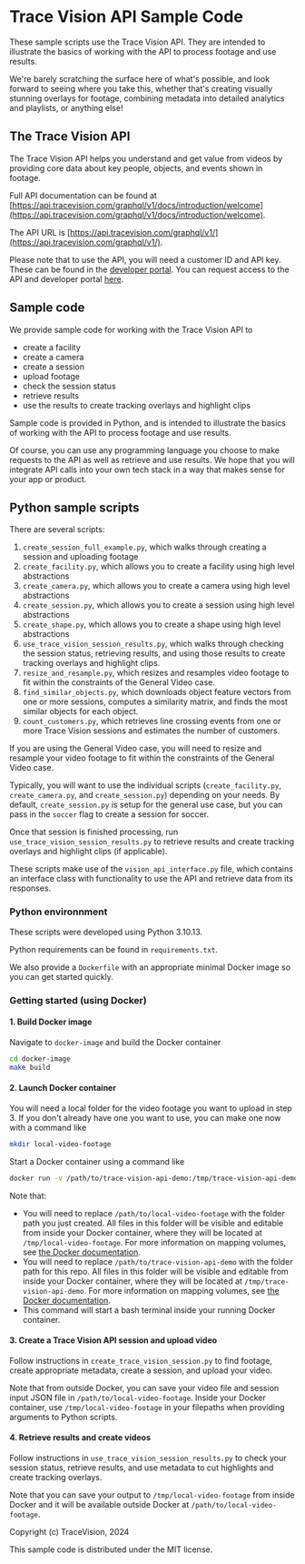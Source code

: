 # Trace Vision API Sample Code

These sample scripts use the Trace Vision API. They are intended to illustrate the basics of working with the API to process footage and use results.

We're barely scratching the surface here of what's possible, and look forward to seeing where you take this, whether that's creating visually stunning overlays for footage, combining metadata into detailed analytics and playlists, or anything else!


## The Trace Vision API

The Trace Vision API helps you understand and get value from videos by providing core data about key people, objects, and events shown in footage.

Full API documentation can be found at [https://api.tracevision.com/graphql/v1/docs/introduction/welcome](https://api.tracevision.com/graphql/v1/docs/introduction/welcome).

The API URL is [https://api.tracevision.com/graphql/v1/](https://api.tracevision.com/graphql/v1/).

Please note that to use the API, you will need a customer ID and API key. These can be found in the [developer portal](https://developer.tracevision.com/). You can request access to the API and developer portal [here](https://www.tracevision.com/developer-resources).


## Sample code

We provide sample code for working with the Trace Vision API to
* create a facility
* create a camera
* create a session
* upload footage
* check the session status
* retrieve results
* use the results to create tracking overlays and highlight clips


Sample code is provided in Python, and is intended to illustrate the basics of working with the API to process footage and use results.

Of course, you can use any programming language you choose to make requests to the API as well as retrieve and use results. We hope that you will integrate API calls into your own tech stack in a way that makes sense for your app or product.


## Python sample scripts

There are several scripts:
1. `create_session_full_example.py`, which walks through creating a session and uploading footage
2. `create_facility.py`, which allows you to create a facility using high level abstractions
3. `create_camera.py`, which allows you to create a camera using high level abstractions
4. `create_session.py`, which allows you to create a session using high level abstractions
5. `create_shape.py`, which allows you to create a shape using high level abstractions
6. `use_trace_vision_session_results.py`, which walks through checking the session status, retrieving results, and using those results to create tracking overlays and highlight clips.
7. `resize_and_resample.py`, which resizes and resamples video footage to fit within the constraints of the General Video case.
8. `find_similar_objects.py`, which downloads object feature vectors from one or more sessions, computes a similarity matrix, and finds the most similar objects for each object.
9. `count_customers.py`, which retrieves line crossing events from one or more Trace Vision sessions and estimates the number of customers.

If you are using the General Video case, you will need to resize and resample your video footage to fit within the constraints of the General Video case.

Typically, you will want to use the individual scripts (`create_facility.py`, `create_camera.py`, and `create_session.py`) depending on your needs. By default, `create_session.py` is setup for the general use case, but you can pass in the `soccer` flag to create a session for soccer.

Once that session is finished processing, run `use_trace_vision_session_results.py` to retrieve results and create tracking overlays and highlight clips (if applicable).

These scripts make use of the `vision_api_interface.py` file, which contains an interface class with functionality to use the API and retrieve data from its responses.


### Python environnment

These scripts were developed using Python 3.10.13.

Python requirements can be found in `requirements.txt`.

We also provide a `Dockerfile` with an appropriate minimal Docker image so you can get started quickly.


### Getting started (using Docker)

#### 1. Build Docker image

Navigate to `docker-image` and build the Docker container
```sh
cd docker-image
make build
```

#### 2. Launch Docker container

You will need a local folder for the video footage you want to upload in step 3. If you don't already have one you want to use, you can make one now with a command like
```sh
mkdir local-video-footage
```

Start a Docker container using a command like
```sh
docker run -v /path/to/trace-vision-api-demo:/tmp/trace-vision-api-demo -v /path/to/local-video-footage:/tmp/data -it --rm --name vision_api_container vision_api ../bin/bash
```
Note that:
- You will need to replace `/path/to/local-video-footage` with the folder path you just created. All files in this folder will be visible and editable from inside your Docker container, where they will be located at `/tmp/local-video-footage`. For more information on mapping volumes, see [the Docker documentation](https://docs.docker.com/storage/volumes/).
- You will need to replace `/path/to/trace-vision-api-demo` with the folder path for this repo. All files in this folder will be visible and editable from inside your Docker container, where they will be located at `/tmp/trace-vision-api-demo`. For more information on mapping volumes, see [the Docker documentation](https://docs.docker.com/storage/volumes/).
- This command will start a bash terminal inside your running Docker container.


#### 3. Create a Trace Vision API session and upload video

Follow instructions in `create_trace_vision_session.py` to find footage, create appropriate metadata, create a session, and upload your video.

Note that from outside Docker, you can save your video file and session input JSON file in `/path/to/local-video-footage`. Inside your Docker container, use `/tmp/local-video-footage` in your filepaths when providing arguments to Python scripts.


#### 4. Retrieve results and create videos

Follow instructions in `use_trace_vision_session_results.py` to check your session status, retrieve results, and use metadata to cut highlights and create tracking overlays.

Note that you can save your output to `/tmp/local-video-footage` from inside Docker and it will be available outside Docker at `/path/to/local-video-footage`.


Copyright (c) TraceVision, 2024

This sample code is distributed under the MIT license.
